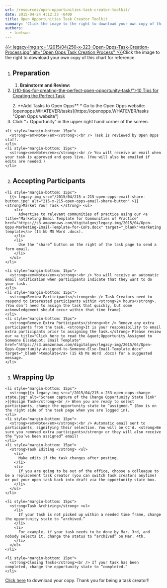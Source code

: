 ```yaml
---
url: /resources/open-opportunities-task-creator-toolkit/
date: 2015-04-24 4:12:33 -0400
title: Open Opportunities Task Creator Toolkit
summary: 'Click the image to the right to download your own copy of this chart for reference. Preparation Brainstorm and Review:  10 Tips for Creating the Perfect Task Add Tasks to Open Opps Go to the Open Opps website: openopps.digitalgov.gov/tasks Click &ldquo;+ Opportunity&rdquo; in the upper right hand'
authors:
  - lnelson
---
```


[{{< legacy-img src="/2015/04/250-x-323-Open-Opps-Task-Creation-Process.jpg" alt="Open Opps Task Creation Process" >}}](https://s3.amazonaws.com/digitalgov/legacy-img/2015/12/Open-Opportunities-Task-Creator-Process1.pdf)Click the image to the right to download your own copy of this chart for reference.

  1. ## Preparation
    
      1. **Brainstorm and Review:** 
        <li style="margin-bottom: 15px">
          <a title="Click to read: 10 Tips for Creating the Perfect Open Opportunity Task" href="{{< relref "open-opportunities-task-creator-toolkit.md" >}}10-tips-for-creating-the-perfect-open-opportunity-task/">10 Tips for Creating the Perfect Task</a>
        </li>
      2. **Add Tasks to Open Opps** 
          * Go to the Open Opps website: [openopps.WHATEVER/tasks](https://openopps.WHATEVER/tasks "Open Opps website")
        <li style="margin-bottom: 15px">
          Click “+ Opportunity” in the upper right hand corner of the screen.
        </li>
    <li style="margin-bottom: 15px">
      <strong><em>Note</em></strong>:<br /> Task is reviewed by Open Opps staff.
    </li>
    <li style="margin-bottom: 15px">
      <strong><em>Note</em></strong>:<br /> You will receive an email when your task is approved and goes live. (You will also be emailed if edits are needed.)
    </li>
  2. ## Accepting Participants
    
    <li style="margin-bottom: 15px">
      {{< legacy-img src="/2015/04/215-x-215-open-opps-email-share-button.jpg" alt="215-x-215-open-opps-email-share-button" >}}<strong>Market Your Task </strong> <ul>
        <li>
          Advertise to relevant communities of practice using our <a title="Marketing Email Template for Communities of Practice" href="https://s3.amazonaws.com/digitalgov/legacy-img/2015/04/Open-Opps-Marketing-Email-Template-for-CoPs.docx" target="_blank">marketing template</a> (14 kb MS Word .docx).
        </li>
        <li>
          Use the “share” button on the right of the task page to send a form email.
        </li>
      </ul>
    </li>
    
    <li style="margin-bottom: 15px">
      <strong><em>Note</em></strong>:<br /> You will receive an automatic email notification when participants indicate that they want to do your task.
    </li>
    <li style="margin-bottom: 15px">
      <strong>Review Participants</strong><br /> Task Creators need to respond to interested participants within <strong>24 hours</strong>. (You don’t need to assign the task that quickly, but some acknowledgement should occur within that time frame).
    </li>
    <li style="margin-bottom: 15px">
      <strong>Remove Extra Participants</strong><br /> Remove any extra participants from the task. <strong>It is your responsibility to email extra participants prior to assigning the task.</strong> Please review our <a title="Click here to read the &quot;Opportunity Assigned to Someone Else&quot; Email Template" href="https://s3.amazonaws.com/digitalgov/legacy-img/2015/04/Open-Opps-Opportunity-Assigned-to-Someone-Else-Email-Template.docx" target="_blank">template</a> (15 kb Ms Word .docx) for a suggested message.
    </li>
  3. ## Wrapping Up
    
    <li style="margin-bottom: 15px">
      <strong>{{< legacy-img src="/2015/04/215-x-233-open-opps-change-state.jpg" alt="Screen capture of the Change Opportunity State link" >}}Assign Task</strong><br /> When you are ready to select participants, change the opportunity state to “assigned.” (Box is on the right side of the task page when you are logged in).
    </li>
    <li style="margin-bottom: 15px">
      <strong><em>Note</em></strong>:<br /> Automatic email sent to participants, signifying their selection. You will be CC’d. <strong>Be sure you removed extra participants</strong> or they will also receive the “you’ve been assigned” email!
    </li>
    <li style="margin-bottom: 15px">
      <strong>Task Editing </strong> <ul>
        <li>
          Make edits if the task changes after posting.
        </li>
        <li>
          If you are going to be out of the office, choose a colleague to be a replacement task creator (you can switch task creators anytime) or put your open task back into draft via the opportunity state box.
        </li>
      </ul>
    </li>
    
    <li style="margin-bottom: 15px">
      <strong>Task Archiving</strong> <ul>
        <li>
          If your task is not picked up within a needed time frame, change the opportunity state to “archived.”
        </li>
        <li>
          For example, if your task needs to be done by Mar. 3rd, and nobody selects it, change the status to “archived” on Mar. 4th.
        </li>
      </ul>
    </li>
    
    <li style="margin-bottom: 15px">
      <strong>Closing Tasks</strong><br /> If your task has been completed, change the opportunity state to “completed.”
    </li>

[Click here](https://s3.amazonaws.com/digitalgov/legacy-img/2015/12/Open-Opportunities-Task-Creator-Process1.pdf "View the Open Opportunities Task Creator Process") to download your copy. Thank you for being a task creator!!